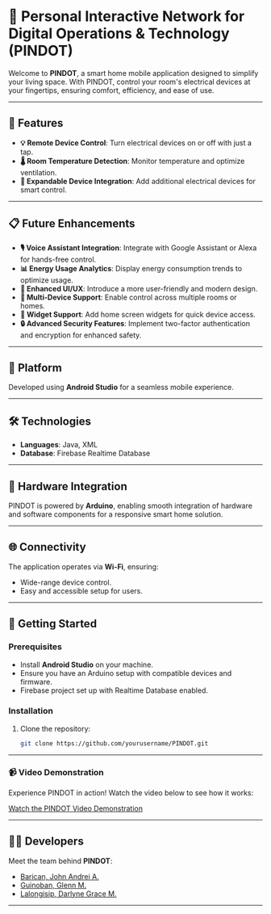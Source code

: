 # 📱 Personal Interactive Network for Digital Operations & Technology (PINDOT)

Welcome to **PINDOT**, a smart home mobile application designed to simplify your living space. With PINDOT, control your room's electrical devices at your fingertips, ensuring comfort, efficiency, and ease of use.

---

## 🌟 Features  
- **💡 Remote Device Control**: Turn electrical devices on or off with just a tap.  
- **🌡 Room Temperature Detection**: Monitor temperature and optimize ventilation.  
- **🔌 Expandable Device Integration**: Add additional electrical devices for smart control.  

---

## 📋 Future Enhancements  
- **🎙 Voice Assistant Integration**: Integrate with Google Assistant or Alexa for hands-free control.  
- **📊 Energy Usage Analytics**: Display energy consumption trends to optimize usage.  
- **🎨 Enhanced UI/UX**: Introduce a more user-friendly and modern design.  
- **🌈 Multi-Device Support**: Enable control across multiple rooms or homes.  
- **📱 Widget Support**: Add home screen widgets for quick device access.  
- **🔒 Advanced Security Features**: Implement two-factor authentication and encryption for enhanced safety.  

---

## 📱 Platform  
Developed using **Android Studio** for a seamless mobile experience.

---

## 🛠 Technologies  
- **Languages**: Java, XML  
- **Database**: Firebase Realtime Database  

---

## 🧩 Hardware Integration  
PINDOT is powered by **Arduino**, enabling smooth integration of hardware and software components for a responsive smart home solution.  

---

## 🌐 Connectivity  
The application operates via **Wi-Fi**, ensuring:  
- Wide-range device control.  
- Easy and accessible setup for users.  

---

## 🚀 Getting Started  

### Prerequisites  
- Install **Android Studio** on your machine.  
- Ensure you have an Arduino setup with compatible devices and firmware.  
- Firebase project set up with Realtime Database enabled.  

### Installation  
1. Clone the repository:  
   ```bash
   git clone https://github.com/yourusername/PINDOT.git

---

### 📹 Video Demonstration
Experience PINDOT in action! Watch the video below to see how it works:

[Watch the PINDOT Video Demonstration](https://drive.google.com/uc?id=1bCKzEduGCRNmorQ_gpcnfvDQUBGHBJ5l)

---

## 👨‍💻 Developers  
Meet the team behind **PINDOT**:  

- [Barican, John Andrei A.](https://github.com/e4677)  
- [Guinoban, Glenn M.](https://github.com/glngnbn)  
- [Lalongisip, Darlyne Grace M.](https://github.com/drlyngrc)  

---

